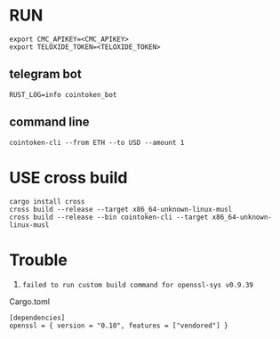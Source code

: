 # RUN

```
export CMC_APIKEY=<CMC_APIKEY>
export TELOXIDE_TOKEN=<TELOXIDE_TOKEN>
```

## telegram bot
`RUST_LOG=info cointoken_bot`

## command line
`cointoken-cli --from ETH --to USD --amount 1`

# USE cross build

```
cargo install cross
cross build --release --target x86_64-unknown-linux-musl
cross build --release --bin cointoken-cli --target x86_64-unknown-linux-musl
```

# Trouble

1. `failed to run custom build command for openssl-sys v0.9.39`

Cargo.toml
```
[dependencies]
openssl = { version = "0.10", features = ["vendored"] }
```